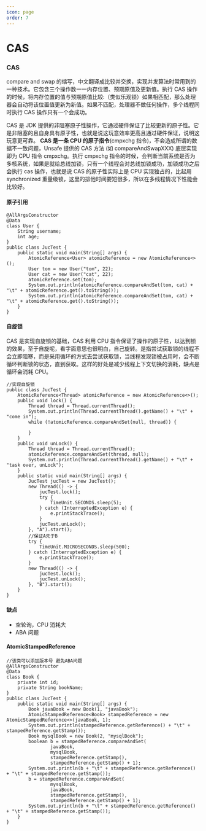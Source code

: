 ```yaml
---
icon: page
order: 7
---
```

# CAS

###  CAS

compare and swap 的缩写，中文翻译成比较并交换，实现并发算法时常用到的一种技术。它包含三个操作数一一内存位置、预期原值及更新值。执行 CAS 操作的时候，将内存位置的值与预期原值比较:（类似乐观锁）如果相匹配，那么处理器会自动将该位置值更新为新值。如果不匹配，处理器不做任何操作，多个线程同时执行 CAS 操作只有一个会成功。

CAS 是 JDK 提供的非阻塞原子性操作，它通过硬件保证了比较更新的原子性。它是非阻塞的且自身具有原子性，也就是说这玩意效率更高且通过硬件保证，说明这玩意更可靠。 **CAS 是一条 CPU 的原子指令**(cmpxchg 指令)，不会造成所谓的数据不一致问题，Unsafe 提供的 CAS 方法 (如 compareAndSwapXXX) 底层实现即为 CPU 指令 cmpxchg。执行 cmpxchg 指令的时候，会判断当前系统是否为多核系统，如果是就给总线加锁，只有一个线程会对总线加锁成功，加锁成功之后会执行 cas 操作，也就是说 CAS 的原子性实际上是 CPU 实现独占的，比起用 synchronized 重量级锁，这里的排他时间要短很多，所以在多线程情况下性能会比较好。

#### 原子引用

```
@AllArgsConstructor
@Data
class User {
    String username;
    int age;
}
public class JucTest {
    public static void main(String[] args) {
        AtomicReference<User> atomicReference = new AtomicReference<>();
        User tom = new User("tom", 22);
        User cat = new User("cat", 22);
        atomicReference.set(tom);
        System.out.println(atomicReference.compareAndSet(tom, cat) + "\t" + atomicReference.get().toString());
        System.out.println(atomicReference.compareAndSet(tom, cat) + "\t" + atomicReference.get().toString());
    }
}
```

#### 自旋锁

CAS 是实现自旋锁的基础，CAS 利用 CPU 指令保证了操作的原子性，以达到锁的效果，至于自旋呢，看字面意思也很明白，自己旋转。是指尝试获取锁的线程不会立即阻寒，而是采用循环的方式去尝试获取锁，当线程发现锁被占用时，会不断循环判断锁的状态，直到获取。这样的好处是减少线程上下文切换的消耗，缺点是循环会消耗 CPU。

```
//实现自旋锁
public class JucTest {
    AtomicReference<Thread> atomicReference = new AtomicReference<>();
    public void lock() {
        Thread thread = Thread.currentThread();
        System.out.println(Thread.currentThread().getName() + "\t" + "come in");
        while (!atomicReference.compareAndSet(null, thread)) {

        }
    }
    public void unLock() {
        Thread thread = Thread.currentThread();
        atomicReference.compareAndSet(thread, null);
        System.out.println(Thread.currentThread().getName() + "\t" + "task over, unLock");
    }
    public static void main(String[] args) {
        JucTest jucTest = new JucTest();
        new Thread(() -> {
            jucTest.lock();
            try {
                TimeUnit.SECONDS.sleep(5);
            } catch (InterruptedException e) {
                e.printStackTrace();
            }
            jucTest.unLock();
        }, "A").start();
        //保证A先于B
        try {
            TimeUnit.MICROSECONDS.sleep(500);
        } catch (InterruptedException e) {
            e.printStackTrace();
        }
        new Thread(() -> {
            jucTest.lock();
            jucTest.unLock();
        }, "B").start();
    }
}
```

#### 缺点

- 空轮询，CPU 消耗大
- ABA 问题

#### AtomicStampedReference

```
//该类可以添加版本号 避免ABA问题
@AllArgsConstructor
@Data
class Book {
    private int id;
    private String bookName;
}
public class JucTest {
    public static void main(String[] args) {
        Book javaBook = new Book(1, "javaBook");
        AtomicStampedReference<Book> stampedReference = new AtomicStampedReference<>(javaBook, 1);
        System.out.println(stampedReference.getReference() + "\t" + stampedReference.getStamp());
        Book mysqlBook = new Book(2, "mysqlBook");
        boolean b = stampedReference.compareAndSet(
                javaBook,
                mysqlBook,
                stampedReference.getStamp(),
                stampedReference.getStamp() + 1);
        System.out.println(b + "\t" + stampedReference.getReference() + "\t" + stampedReference.getStamp());
        b = stampedReference.compareAndSet(
                mysqlBook,
                javaBook,
                stampedReference.getStamp(),
                stampedReference.getStamp() + 1);
        System.out.println(b + "\t" + stampedReference.getReference() + "\t" + stampedReference.getStamp());
    }
}
```
